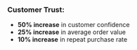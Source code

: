 ### **Customer Trust:**

- **50% increase** in customer confidence
- **25% increase** in average order value
- **10% increase** in repeat purchase rate
